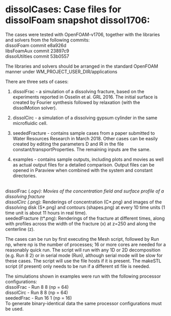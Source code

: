 # dissolCases: Case files for dissolFoam snapshot dissol1706:

The cases were tested with OpenFOAM-v1706, together with the libraries and solvers from the following commits:
<br>dissolFoam      commit e8a926d 
<br>libsFoamAux     commit 23897c9
<br>dissolUtilties  commit 53b0557

The libraries and solvers should be arranged in the standard OpenFOAM manner under WM_PROJECT_USER_DIR/applications

There are three sets of cases:

1) dissolFrac - a simulation of a dissolving fracture, based on the experiments reported in Osselin et al. GRL 2016. The initial surface is created by Fourier synthesis followed by relaxation (with the dissolMotion solver).

2) dissolCirc - a simulation of a dissolving gypsum cylinder in the same microfluidic cell.

3) seededFracture - contains sample cases from a paper submitted to Water Resources Research in March 2018. Other cases can be easily created by editing the parameters D and lR in the file constant/transportProperties.  The remaining inputs are the same.

4) examples - contains sample outputs, including plots and movies as well as actual output files for a detailed comparison. Output files can be opened in Paraview when combined with the system and constant directories.

<br> dissolFrac (*.ogv): Movies of the concentration field and surface profile of a dissolving fracture
<br> dissolCirc (*.png): Renderings of concentration (C*.png) and images of the dissolving disk (S*.png) and contours (shapes.png) at every 10 time units (1 time unit is about 11 hours in real time).
<br> seededFracture (t*.png): Renderings of the fracture at different times, along with profiles across the width of the fracture (x) at z=250 and along the centerline (z).

The cases can be run by first executing the Mesh script, followed by Run np, where np is the number of processes; 16 or more cores are needed for a reasonably quick run. The script will run with any 1D or 2D decomposition (e.g. Run 8 2) or in serial mode (Run), although serial mode will be slow for these cases. The script will use the file hosts if it is present. The makeSTL script (if present) only needs to be run if a different stl file is needed.

The simulations shown in examples were run with the following processor configurations:
<br>dissolFrac - Run 8 8    (np = 64)
<br>dissolCirc - Run 8 8    (np = 64)
<br>seededFrac - Run 16 1   (np = 16)
<br>To generate binary-identical data the same processor configurations must be used.
